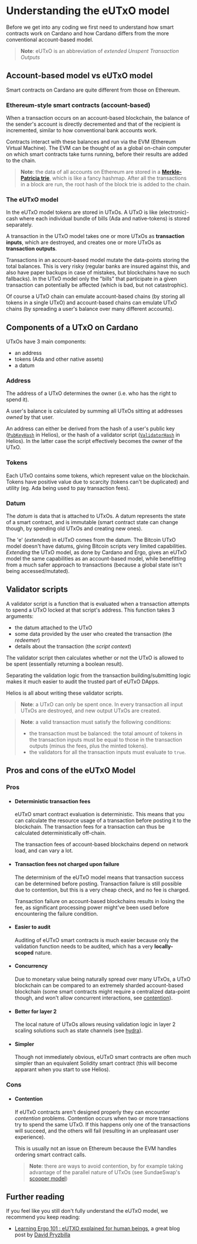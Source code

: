 # Understanding the eUTxO model

Before we get into any coding we first need to understand how smart contracts work on Cardano and how Cardano differs from the more conventional account-based model.

> **Note**: eUTxO is an abbreviation of *extended Unspent Transaction Outputs*

## Account-based model vs eUTxO model

Smart contracts on Cardano are quite different from those on Ethereum.

### Ethereum-style smart contracts (account-based)

When a transaction occurs on an account-based blockchain, the balance of the sender's account is directly decremented and that of the recipient is incremented, similar to how conventional bank accounts work.

Contracts interact with these balances and run via the EVM (Ethereum Virtual Machine). The EVM can be thought of as a global on-chain computer on which smart contracts take turns running, before their results are added to the chain.

>**Note**: the data of all accounts on Ethereum are stored in a [**Merkle-Patricia trie**](https://ethereum.org/en/developers/docs/data-structures-and-encoding/patricia-merkle-trie/), which is like a fancy hashmap. After all the transactions in a block are run, the root hash of the block trie is added to the chain.

### The eUTxO model

In the eUTxO model tokens are stored in UTxOs. A UTxO is like (electronic)-cash where each individual bundle of bills (Ada and native-tokens) is stored separately.

A transaction in the UTxO model takes one or more UTxOs as **transaction inputs**, which are destroyed, and creates one or more UTxOs as **transaction outputs**.

Transactions in an account-based model mutate the data-points storing the total balances. This is very risky (regular banks are insured against this, and also have paper backups in case of mistakes, but blockchains have no such fallbacks). In the UTxO model only the "bills" that participate in a given transaction can potentially be affected (which is bad, but not catastrophic).

Of course a UTxO chain can emulate account-based chains (by storing all tokens in a single UTxO) and account-based chains can emulate UTxO chains (by spreading a user's balance over many different accounts).

## Components of a UTxO on Cardano

UTxOs have 3 main components:
- an address
- tokens (Ada and other native assets)
- a datum

### Address

The address of a UTxO determines the owner (i.e. who has the right to spend it).

A user's balance is calculated by summing all UTxOs sitting at addresses *owned* by that user.

An address can either be derived from the hash of a user's public key ([`PubKeyHash`](./lang/builtins/pubkeyhash.md) in Helios), or the hash of a validator script ([`ValidatorHash`](./lang/builtins/validatorhash.md) in Helios). In the latter case the script effectively becomes the owner of the UTxO.

### Tokens

Each UTxO contains some tokens, which represent value on the blockchain. Tokens have positive value due to scarcity (tokens can't be duplicated) and utility (eg. Ada being used to pay transaction fees).

### Datum

The *datum* is data that is attached to UTxOs. A datum represents the state of a smart contract, and is immutable (smart contract state can change though, by spending old UTxOs and creating new ones).

The 'e' (*extended*) in eUTxO comes from the datum. The Bitcoin UTxO model doesn't have datums, giving Bitcoin scripts very limited capabilities. *Extending* the UTxO model, as done by Cardano and Ergo, gives an eUTxO model the same capabilities as an account-based model, while benefitting from a much safer approach to transactions (because a global state isn't being accessed/mutated).

## Validator scripts

A validator script is a function that is evaluated when a transaction attempts to spend a UTxO locked at that script's address. This function takes 3 arguments:
  * the datum attached to the UTxO
  * some data provided by the user who created the transaction (the *redeemer*)
  * details about the transaction (the *script context*)
   
The validator script then calculates whether or not the UTxO is allowed to be spent (essentially returning a boolean result).

Separating the validation logic from the transaction building/submitting logic makes it much easier to audit the trusted part of eUTxO DApps.

Helios is all about writing these validator scripts.

> **Note**: a UTxO can only be spent once. In every transaction all input UTxOs are destroyed, and new output UTxOs are created.

> **Note**: a valid transaction must satisfy the following conditions:
> - the transaction must be balanced: the total amount of tokens in the transaction inputs must be equal to those in the transaction outputs (minus the fees, plus the minted tokens).
> - the validators for all the transaction inputs must evaluate to `true`.

## Pros and cons of the eUTxO Model

### Pros

- #### Deterministic transaction fees

  eUTxO smart contract evaluation is deterministic. This means that you can calculate the resource usage of a transaction before posting it to the blockchain. The transaction fees for a transaction can thus be calculated deterministically off-chain.
  
  The transaction fees of account-based blockchains depend on network load, and can vary a lot.

- #### Transaction fees not charged upon failure
  The determinism of the eUTxO model means that transaction success can be determined before posting. Transaction failure is still possible due to contention, but this is a very cheap check, and no fee is charged.
  
  Transaction failure on account-based blockchains results in losing the fee, as significant processing power might've been used before encountering the failure condition.


- #### Easier to audit

  Auditing of eUTxO smart contracts is much easier because only the validation function needs to be audited, which has a very **locally-scoped** nature.

- #### Concurrency

  Due to monetary value being naturally spread over many UTxOs, a UTxO blockchain can be compared to an extremely sharded account-based blockchain (some smart contracts might require a centralized data-point though, and won't allow concurrent interactions, see [contention](#contention)).

- #### Better for layer 2

  The local nature of UTxOs allows reusing validation logic in layer 2 scaling solutions
  such as state channels (see [hydra](https://iohk.io/en/blog/posts/2021/09/17/hydra-cardano-s-solution-for-ultimate-scalability/)). 

- #### Simpler

  Though not immediately obvious, eUTxO smart contracts are often much simpler than an equivalent Solidity smart contract (this will become apparant when you start to use Helios).

### Cons

- #### Contention

  If eUTxO contracts aren't designed properly they can encounter *contention* problems. Contention occurs when two or more transactions try to spend the same UTxO. If this happens only one of the transactions will succeed, and the others will fail (resulting in an unpleasant user experience).

  This is usually not an issue on Ethereum because the EVM handles ordering smart contract calls.

  > **Note**: there are ways to avoid contention, by for example taking advantage of the parallel nature of UTxOs (see SundaeSwap's [scooper model](https://sundaeswap.finance/posts/sundaeswap-scalability))

## Further reading

If you feel like you still don't fully understand the eUTxO model, we recommend you keep reading:
  * [Learning Ergo 101 : eUTXO explained for human beings](https://dav009.medium.com/learning-ergo-101-blockchain-paradigm-eutxo-c90b0274cf5e), a great blog post by [David Pryzbilla](https://github.com/dav009)